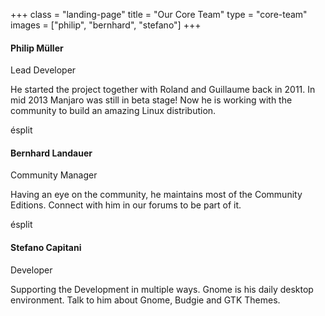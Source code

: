 +++ 
class = "landing-page" 
title = "Our Core Team"
type = "core-team"
images = ["philip", "bernhard", "stefano"]
+++ 
#### Philip Müller

Lead Developer

He started the project together with Roland and Guillaume back in 2011. In mid 2013 Manjaro was still in beta stage! Now he is working with the community to build an amazing Linux distribution.

ésplit

#### Bernhard Landauer

Community Manager

Having an eye on the community, he maintains most of the Community Editions. Connect with him in our forums to be part of it.

ésplit

#### Stefano Capitani

Developer

Supporting the Development in multiple ways. Gnome is his daily desktop environment. Talk to him about Gnome, Budgie and GTK Themes.